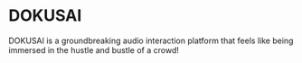 # DOKUSAI
DOKUSAI is a groundbreaking audio interaction platform that feels like being immersed in the hustle and bustle of a crowd!
